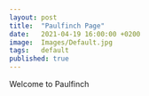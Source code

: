 ```yaml
---
layout: post
title:  "Paulfinch Page"
date:   2021-04-19 16:00:00 +0200
image:  Images/Default.jpg
tags:   default
published: true
---
```

Welcome to Paulfinch
